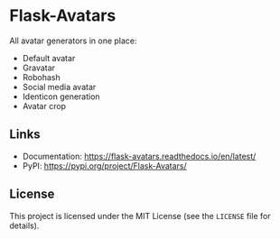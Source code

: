 # Flask-Avatars
All avatar generators in one place:

* Default avatar
* Gravatar
* Robohash
* Social media avatar
* Identicon generation
* Avatar crop

## Links

* Documentation: https://flask-avatars.readthedocs.io/en/latest/
* PyPI: https://pypi.org/project/Flask-Avatars/

## License

This project is licensed under the MIT License (see the
`LICENSE` file for details).
